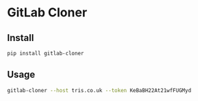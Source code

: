 # GitLab Cloner

## Install

```bash
pip install gitlab-cloner
```

## Usage

```bash
gitlab-cloner --host tris.co.uk --token KeBaBH22At21wfFUGMyd 
```